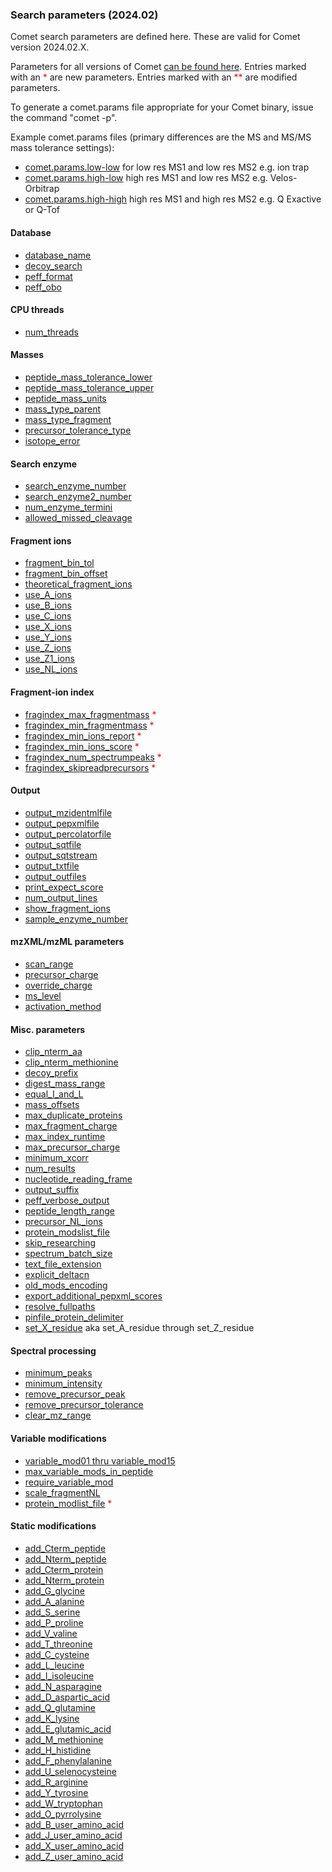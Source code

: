 ### Search parameters (2024.02)

Comet search parameters are defined here. These are valid for Comet version 2024.02.X.

Parameters for all versions of Comet [can be found here](/Comet/parameters/).
Entries marked with an <font color="red">*</font> are new parameters.
Entries marked with an <font color="red">**</font> are modified parameters.

To generate a comet.params file appropriate for your Comet binary, issue the command "comet -p".

Example comet.params files (primary differences are the MS and MS/MS mass tolerance settings):
- [comet.params.low-low](comet.params.low-low) for low res MS1 and low res MS2 e.g. ion trap
- [comet.params.high-low](comet.params.high-low) high res MS1 and low res MS2 e.g. Velos-Orbitrap
- [comet.params.high-high](comet.params.high-high) high res MS1 and high res MS2 e.g. Q Exactive or Q-Tof

#### Database

- [database_name](database_name.html)
- [decoy_search](decoy_search.html)
- [peff_format](peff_format.html)
- [peff_obo](peff_obo.html)

#### CPU threads

- [num_threads](num_threads.html)

#### Masses

- [peptide_mass_tolerance_lower](peptide_mass_tolerance_lower.html)
- [peptide_mass_tolerance_upper](peptide_mass_tolerance_upper.html)
- [peptide_mass_units](peptide_mass_units.html)
- [mass_type_parent](mass_type_parent.html)
- [mass_type_fragment](mass_type_fragment.html)
- [precursor_tolerance_type](precursor_tolerance_type.html)
- [isotope_error](isotope_error.html)

#### Search enzyme

- [search_enzyme_number](search_enzyme_number.html)
- [search_enzyme2_number](search_enzyme2_number.html)
- [num_enzyme_termini](num_enzyme_termini.html)
- [allowed_missed_cleavage](allowed_missed_cleavage.html)

#### Fragment ions

- [fragment_bin_tol](fragment_bin_tol.html)
- [fragment_bin_offset](fragment_bin_offset.html)
- [theoretical_fragment_ions](theoretical_fragment_ions.html)
- [use_A_ions](use_A_ions.html)
- [use_B_ions](use_B_ions.html)
- [use_C_ions](use_C_ions.html)
- [use_X_ions](use_X_ions.html)
- [use_Y_ions](use_Y_ions.html)
- [use_Z_ions](use_Z_ions.html)
- [use_Z1_ions](use_Z1_ions.html)
- [use_NL_ions](use_NL_ions.html)

#### Fragment-ion index

- [fragindex_max_fragmentmass](fragindex_max_fragmentmass.html) <font color="red">*</font>
- [fragindex_min_fragmentmass](fragindex_min_fragmentmass.html) <font color="red">*</font>
- [fragindex_min_ions_report](fragindex_min_ions_report.html) <font color="red">*</font>
- [fragindex_min_ions_score](fragindex_min_ions_score.html) <font color="red">*</font>
- [fragindex_num_spectrumpeaks](fragindex_num_spectrumpeaks.html) <font color="red">*</font>
- [fragindex_skipreadprecursors](fragindex_skipreadprecursors.html) <font color="red">*</font>


#### Output

- [output_mzidentmlfile](output_mzidentmlfile.html)
- [output_pepxmlfile](output_pepxmlfile.html)
- [output_percolatorfile](output_percolatorfile.html)
- [output_sqtfile](output_sqtfile.html)
- [output_sqtstream](output_sqtstream.html)
- [output_txtfile](output_txtfile.html)
- [output_outfiles](output_outfiles.html)
- [print_expect_score](print_expect_score.html)
- [num_output_lines](num_output_lines.html)
- [show_fragment_ions](show_fragment_ions.html)
- [sample_enzyme_number](sample_enzyme_number.html)

#### mzXML/mzML parameters

- [scan_range](scan_range.html)
- [precursor_charge](precursor_charge.html)
- [override_charge](override_charge.html)
- [ms_level](ms_level.html)
- [activation_method](activation_method.html)

#### Misc. parameters

- [clip_nterm_aa](clip_nterm_aa.html)
- [clip_nterm_methionine](clip_nterm_methionine.html)
- [decoy_prefix](decoy_prefix.html)
- [digest_mass_range](digest_mass_range.html)
- [equal_I_and_L](equal_I_and_L.html)
- [mass_offsets](mass_offsets.html)
- [max_duplicate_proteins](max_duplicate_proteins.html)
- [max_fragment_charge](max_fragment_charge.html)
- [max_index_runtime](max_index_runtime.html)
- [max_precursor_charge](max_precursor_charge.html)
- [minimum_xcorr](minimum_xcorr.html)
- [num_results](num_results.html)
- [nucleotide_reading_frame](nucleotide_reading_frame.html)
- [output_suffix](output_suffix.html)
- [peff_verbose_output](peff_verbose_output.html)
- [peptide_length_range](peptide_length_range.html)
- [precursor_NL_ions](precursor_NL_ions.html)
- [protein_modslist_file](protein_modslist_file.html)
- [skip_researching](skip_researching.html)
- [spectrum_batch_size](spectrum_batch_size.html)
- [text_file_extension](text_file_extension.html)
- [explicit_deltacn](explicit_deltacn.html)
- [old_mods_encoding](old_mods_encoding.html)
- [export_additional_pepxml_scores](export_additional_pepxml_scores.html)
- [resolve_fullpaths](resolve_fullpaths.html)
- [pinfile_protein_delimiter](pinfile_protein_delimiter.html)
- [set_X_residue](set_X_residue.html) aka set_A_residue through set_Z_residue

#### Spectral processing

- [minimum_peaks](minimum_peaks.html)
- [minimum_intensity](minimum_intensity.html)
- [remove_precursor_peak](remove_precursor_peak.html)
- [remove_precursor_tolerance](remove_precursor_tolerance.html)
- [clear_mz_range](clear_mz_range.html)

#### Variable modifications

- [variable_mod01 thru variable_mod15](variable_modXX.html)
- [max_variable_mods_in_peptide](max_variable_mods_in_peptide.html)
- [require_variable_mod](require_variable_mod.html)
- [scale_fragmentNL](scale_fragmentNL.html)
- [protein_modlist_file](protein_modlist_file.html) <font color="red">*</font>

#### Static modifications

- [add_Cterm_peptide](add_Cterm_peptide.html)
- [add_Nterm_peptide](add_Nterm_peptide.html)
- [add_Cterm_protein](add_Cterm_protein.html)
- [add_Nterm_protein](add_Nterm_protein.html)
- [add_G_glycine](add_G_glycine.html)
- [add_A_alanine](add_A_alanine.html)
- [add_S_serine](add_S_serine.html)
- [add_P_proline](add_P_proline.html)
- [add_V_valine](add_V_valine.html)
- [add_T_threonine](add_T_threonine.html)
- [add_C_cysteine](add_C_cysteine.html)
- [add_L_leucine](add_L_leucine.html)
- [add_I_isoleucine](add_I_isoleucine.html)
- [add_N_asparagine](add_N_asparagine.html)
- [add_D_aspartic_acid](add_D_aspartic_acid.html)
- [add_Q_glutamine](add_Q_glutamine.html)
- [add_K_lysine](add_K_lysine.html)
- [add_E_glutamic_acid](add_E_glutamic_acid.html)
- [add_M_methionine](add_M_methionine.html)
- [add_H_histidine](add_H_histidine.html)
- [add_F_phenylalanine](add_F_phenylalanine.html)
- [add_U_selenocysteine](add_U_selenocysteine.html)
- [add_R_arginine](add_R_arginine.html)
- [add_Y_tyrosine](add_Y_tyrosine.html)
- [add_W_tryptophan](add_W_tryptophan.html)
- [add_O_pyrrolysine](add_O_pyrrolysine.html)
- [add_B_user_amino_acid](add_B_user_amino_acid.html)
- [add_J_user_amino_acid](add_J_user_amino_acid.html)
- [add_X_user_amino_acid](add_X_user_amino_acid.html)
- [add_Z_user_amino_acid](add_Z_user_amino_acid.html)
